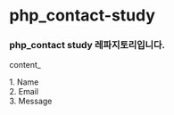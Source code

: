 # php_contact-study

<h3> php_contact study 레파지토리입니다. </h3>
<p> content_ </p>
<p>1. Name <br> 2. Email <br> 3. Message </p>
